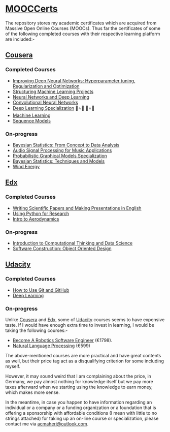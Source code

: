 # [MOOCCerts](https://github.com/acmaheri/MOOCCerts)
The repository stores my academic certificates which are acquired from Massive Open Online Courses (MOOCs). 
Thus far the certificates of some of the following completed courses with their respective learning platform are included:-
## [Cousera](https://www.coursera.org/)
### Completed Courses
- [Improving Deep Neural Networks: Hyperparameter tuning, Regularization and Optimization](https://www.coursera.org/learn/deep-neural-network)
- [Structuring Machine Learning Projects](https://www.coursera.org/learn/machine-learning-projects)
- [Neural Networks and Deep Learning](https://www.coursera.org/learn/neural-networks-deep-learning)
- [Convolutional Neural Networks](https://www.coursera.org/learn/convolutional-neural-networks)
- [Deep Learning Specialization](https://www.coursera.org/specializations/deep-learning) :star2::star::sparkles: :star2::star::sparkles: 
- [Machine Learning](https://www.coursera.org/learn/machine-learning)
- [Sequence Models](https://www.coursera.org/learn/nlp-sequence-models) 
### On-progress
- [Bayesian Statistics: From Concept to Data Analysis](https://www.coursera.org/learn/bayesian-statistics)
- [Audio Signal Processing for Music Applications](https://www.coursera.org/learn/audio-signal-processing/home/assignments)
- [Probabilistic Graphical Models Specialization](https://www.coursera.org/specializations/probabilistic-graphical-models)
- [Bayesian Statistics: Techniques and Models](https://www.coursera.org/learn/mcmc-bayesian-statistics)
- [Wind Energy](https://www.coursera.org/learn/wind-energy)



## [Edx](https://www.edx.org/)
### Completed Courses
- [Writing Scientific Papers and Making Presentations in English](https://courses.edx.org/courses/course-v1:TsinghuaX+60250101+1T2017/course/)
- [Using Python for Research](https://courses.edx.org/courses/course-v1:HarvardX+PH526x+3T2016/course/)
- [Intro to Aerodynamics](https://courses.edx.org/courses/course-v1:MITx+16.101x_2+3T2015/course/)
### On-progress
- [Introduction to Computational Thinking and Data Science](https://courses.edx.org/courses/course-v1:MITx+6.00.2x_4+3T2015/course/)
- [Software Construction: Object Oriented Design](https://courses.edx.org/courses/course-v1:UBCx+SoftConst2x+3T2017/course/)


## [Udacity](https://eu.udacity.com/)
### Completed Courses
- [How to Use Git and GitHub](https://eu.udacity.com/course/how-to-use-git-and-github--ud775)
- [Deep Learning](https://eu.udacity.com/course/deep-learning--ud730)
### On-progress
Unlike [Cousera](https://www.coursera.org/) and [Edx](https://www.edx.org/), some of [Udacity](https://eu.udacity.com/) courses seems to have expensive taste. If I would have enough extra time to invest in learning, I would be taking the following courses:-
 
 - [Become A Robotics Software Engineer](https://eu.udacity.com/course/robotics-software-engineer--nd209) (€1798). 
 - [Natural Language Processing](https://eu.udacity.com/course/natural-language-processing-nanodegree--nd892) (€599) 
 
The above-mentioned courses are more practical and have great contents as well, but their price tag act as a disqualifying criterion for some including myself.

However, it may sound weird that I am complaining about the price, in Germany, we pay almost nothing for knowledge itself but we pay more taxes afterward when we starting using the knowledge to earn money, which makes more sense. 

In the meantime, in case you happen to have information regarding an individual or a company or a funding organization or a foundation that is offering a sponsorship with affordable conditions (I mean with little to no strings attached) for taking up an on-line course or specialization, please contact me via <acmaheri@outlook.com>.


